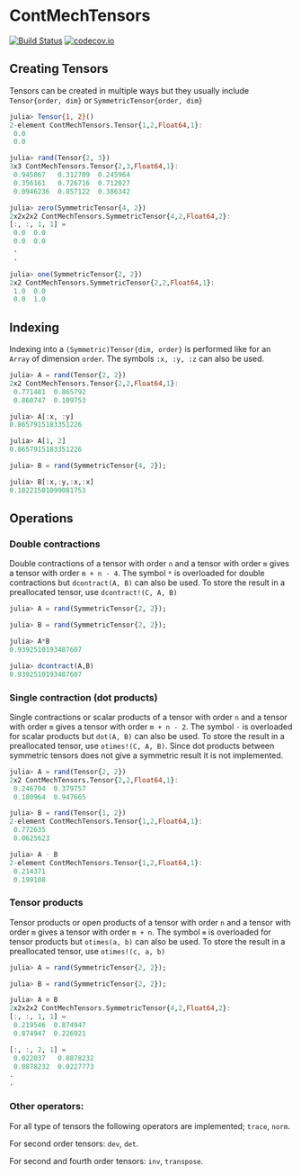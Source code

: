 # ContMechTensors

[![Build Status](https://travis-ci.org/KristofferC/ContMechTensors.jl.svg?branch=master)](https://travis-ci.org/KristofferC/ContMechTensors.jl) [![codecov.io](https://codecov.io/github/KristofferC/ContMechTensors.jl/coverage.svg?branch=master)](https://codecov.io/github/KristofferC/ContMechTensors.jl?branch=master)


## Creating Tensors

Tensors can be created in multiple ways but they usually include `Tensor{order, dim}` or `SymmetricTensor{order, dim}`

```jl
julia> Tensor{1, 2}()
2-element ContMechTensors.Tensor{1,2,Float64,1}:
 0.0
 0.0

julia> rand(Tensor{2, 3})
3x3 ContMechTensors.Tensor{2,3,Float64,1}:
 0.945867   0.312709  0.245964
 0.356161   0.726716  0.712027
 0.0946236  0.857122  0.386342

julia> zero(SymmetricTensor{4, 2})
2x2x2x2 ContMechTensors.SymmetricTensor{4,2,Float64,2}:
[:, :, 1, 1] =
 0.0  0.0
 0.0  0.0
 .
 .

julia> one(SymmetricTensor{2, 2})
2x2 ContMechTensors.SymmetricTensor{2,2,Float64,1}:
 1.0  0.0
 0.0  1.0
```

## Indexing

Indexing into a `(Symmetric)Tensor{dim, order}` is performed like for an `Array` of dimension `order`. The symbols `:x, :y, :z` can also be used.

```jl
julia> A = rand(Tensor{2, 2})
2x2 ContMechTensors.Tensor{2,2,Float64,1}:
 0.771481  0.865792
 0.860747  0.109753

julia> A[:x, :y]
0.8657915183351226

julia> A[1, 2]
0.8657915183351226

julia> B = rand(SymmetricTensor{4, 2});

julia> B[:x,:y,:x,:x]
0.10221501099081753
```

## Operations

### Double contractions

Double contractions of a tensor with order `n` and a tensor with order `m` gives a tensor with order `m + n - 4`. The symbol `*` is overloaded for double contractions but `dcontract(A, B)` can also be used. To store the result in a preallocated tensor, use `dcontract!(C, A, B)`

```jl
julia> A = rand(SymmetricTensor{2, 2});

julia> B = rand(SymmetricTensor{2, 2});

julia> A*B
0.9392510193487607

julia> dcontract(A,B)
0.9392510193487607
```

### Single contraction (dot products)

Single contractions or scalar products of a tensor with order `n` and a tensor with order `m` gives a tensor with order `m + n - 2`. The symbol `⋅` is overloaded for scalar products but `dot(A, B)` can also be used. To store the result in a preallocated tensor, use `otimes!(C, A, B)`. Since dot products between symmetric tensors does not give a symmetric result it is not implemented.

```jl
julia> A = rand(Tensor{2, 2})
2x2 ContMechTensors.Tensor{2,2,Float64,1}:
 0.246704  0.379757
 0.180964  0.947665

julia> B = rand(Tensor{1, 2})
2-element ContMechTensors.Tensor{1,2,Float64,1}:
 0.772635
 0.0625623

julia> A ⋅ B
2-element ContMechTensors.Tensor{1,2,Float64,1}:
 0.214371
 0.199108
```

### Tensor products

Tensor products or open products of a tensor with order `n` and a tensor with order `m` gives a tensor with order `m + n`.
The symbol `⊗` is overloaded for tensor products but `otimes(a, b)` can also be used. To store the result in a preallocated tensor, use `otimes!(c, a, b)`

```jl
julia> A = rand(SymmetricTensor{2, 2});

julia> B = rand(SymmetricTensor{2, 2});

julia> A ⊗ B
2x2x2x2 ContMechTensors.SymmetricTensor{4,2,Float64,2}:
[:, :, 1, 1] =
 0.219546  0.874947
 0.874947  0.226921

[:, :, 2, 1] =
 0.022037   0.0878232
 0.0878232  0.0227773
.
.
```

### Other operators:

For all type of tensors the following operators are implemented; `trace`, `norm`.

For second order tensors: `dev`, `det`.

For second and fourth order tensors: `inv`, `transpose`.




